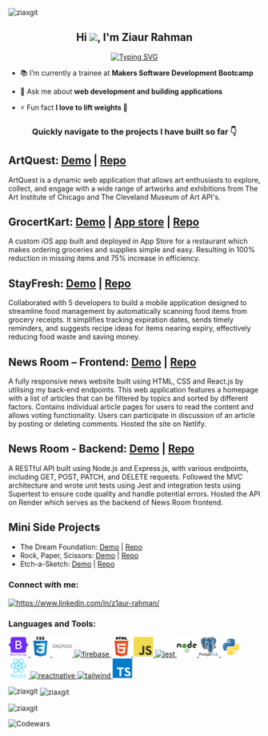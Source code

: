 
<p align="left"> <img src="https://komarev.com/ghpvc/?username=ziaxgit&label=Profile%20views&color=0e75b6&style=flat" alt="ziaxgit" /> </p> 

<div id="header" align="center">
<h2>
Hi <img src="https://media.giphy.com/media/hvRJCLFzcasrR4ia7z/giphy.gif" width="40">, I'm Ziaur Rahman
</h2>
</div>

<div align="center">
<a href="https://git.io/typing-svg"><img src="https://readme-typing-svg.demolab.com?font=Fira+Code&weight=500&duration=2000&pause=1000&center=true&vCenter=true&width=435&lines=A+software+developer+from+London%2C+UK;I+love+coding+%F0%9F%91%A8%E2%80%8D%F0%9F%92%BB;and+building+things+%F0%9F%9B%A0%EF%B8%8F" alt="Typing SVG" /></a>
</div>

 - 📚 I’m currently a trainee at **Makers Software Development Bootcamp**

- 💬 Ask me about **web development and building applications**

- ⚡ Fun fact **I love to lift weights 💪**

<h3 align="center">
Quickly navigate to the projects I have built so far 👇
</h3>

## ArtQuest: [Demo](https://artquest.vercel.app/) | [Repo](https://github.com/ziaxgit/ArtQuest)
ArtQuest is a dynamic web application that allows art enthusiasts to explore, collect, and engage with a wide range of artworks and exhibitions from The Art Institute of Chicago and The Cleveland Museum of Art API's.  

## GrocertKart: [Demo](https://www.linkedin.com/feed/update/urn:li:activity:7204042838785806337/) | [App store](https://apps.apple.com/app/grocerkart/id6502514835) | [Repo](https://github.com/ziaxgit/GrocerKart) 
A custom iOS app built and deployed in App Store for a restaurant which makes ordering groceries and supplies simple and easy. Resulting in 100% reduction in missing items and 75% increase in efficiency.

 ## StayFresh: [Demo](https://northcoders.com/project-phase/stayfresh) | [Repo](https://github.com/ziaxgit/Stay-Fresh-FE)
 Collaborated with 5 developers to build a mobile application designed to streamline food management by automatically scanning food items from grocery receipts. It simplifies tracking expiration dates, sends timely reminders, and suggests recipe ideas for items nearing expiry, effectively reducing food waste and saving money.

 ## News Room – Frontend: [Demo](https://zias-news.netlify.app/) | [Repo](https://github.com/ziaxgit/News-Room-Frontend)
 A fully responsive news website built using HTML, CSS and React.js by utilising my back-end endpoints. This web application features a homepage with a list of articles that can be filtered by topics and sorted by different factors. Contains individual article pages for users to read the content and allows voting functionality. Users can participate in discussion of an article by posting or deleting comments. Hosted the site on Netlify.
 
## News Room - Backend: [Demo](https://zia-nc-news.onrender.com/api) | [Repo](https://github.com/ziaxgit/News-Room-API)
A RESTful API built using Node.js and Express.js, with various endpoints, including GET, POST, PATCH, and DELETE requests. Followed the MVC architecture and wrote unit tests using Jest and integration tests using Supertest to ensure code quality and handle potential errors. Hosted the API on Render which serves as the backend of News Room frontend.


## Mini Side Projects
- The Dream Foundation: [Demo](https://ziaxgit.github.io/the-dream-foundation/index.html) | [Repo](https://github.com/ziaxgit/the-dream-foundation)
- Rock, Paper, Scissors: [Demo](https://ziaxgit.github.io/rock-paper-scissors/) | [Repo](https://github.com/ziaxgit/rock-paper-scissors)
- Etch-a-Sketch: [Demo](https://ziaxgit.github.io/etch-a-sketch/) | [Repo](https://github.com/ziaxgit/etch-a-sketch)

<h3 align="left">Connect with me:</h3>
<p align="left">
<a href="https://www.linkedin.com/in/z1aur-rahman/" target="blank"><img align="center" src="https://raw.githubusercontent.com/rahuldkjain/github-profile-readme-generator/master/src/images/icons/Social/linked-in-alt.svg" alt="https://www.linkedin.com/in/z1aur-rahman/" height="30" width="40" /></a>
</p>

<h3 align="left">Languages and Tools:</h3>
<p align="left"> <a href="https://getbootstrap.com" target="_blank" rel="noreferrer"> <img src="https://raw.githubusercontent.com/devicons/devicon/master/icons/bootstrap/bootstrap-plain-wordmark.svg" alt="bootstrap" width="40" height="40"/> </a> <a href="https://www.w3schools.com/css/" target="_blank" rel="noreferrer"> <img src="https://raw.githubusercontent.com/devicons/devicon/master/icons/css3/css3-original-wordmark.svg" alt="css3" width="40" height="40"/> </a> <a href="https://expressjs.com" target="_blank" rel="noreferrer"> <img src="https://raw.githubusercontent.com/devicons/devicon/master/icons/express/express-original-wordmark.svg" alt="express" width="40" height="40"/> </a> <a href="https://firebase.google.com/" target="_blank" rel="noreferrer"> <img src="https://www.vectorlogo.zone/logos/firebase/firebase-icon.svg" alt="firebase" width="40" height="40"/> </a> <a href="https://www.w3.org/html/" target="_blank" rel="noreferrer"> <img src="https://raw.githubusercontent.com/devicons/devicon/master/icons/html5/html5-original-wordmark.svg" alt="html5" width="40" height="40"/> </a> <a href="https://developer.mozilla.org/en-US/docs/Web/JavaScript" target="_blank" rel="noreferrer"> <img src="https://raw.githubusercontent.com/devicons/devicon/master/icons/javascript/javascript-original.svg" alt="javascript" width="40" height="40"/> </a> <a href="https://jestjs.io" target="_blank" rel="noreferrer"> <img src="https://www.vectorlogo.zone/logos/jestjsio/jestjsio-icon.svg" alt="jest" width="40" height="40"/> </a> <a href="https://nodejs.org" target="_blank" rel="noreferrer"> <img src="https://raw.githubusercontent.com/devicons/devicon/master/icons/nodejs/nodejs-original-wordmark.svg" alt="nodejs" width="40" height="40"/> </a> <a href="https://www.postgresql.org" target="_blank" rel="noreferrer"> <img src="https://raw.githubusercontent.com/devicons/devicon/master/icons/postgresql/postgresql-original-wordmark.svg" alt="postgresql" width="40" height="40"/> </a> <a href="https://www.python.org" target="_blank" rel="noreferrer"> <img src="https://raw.githubusercontent.com/devicons/devicon/master/icons/python/python-original.svg" alt="python" width="40" height="40"/> </a> <a href="https://reactjs.org/" target="_blank" rel="noreferrer"> <img src="https://raw.githubusercontent.com/devicons/devicon/master/icons/react/react-original-wordmark.svg" alt="react" width="40" height="40"/> </a> <a href="https://reactnative.dev/" target="_blank" rel="noreferrer"> <img src="https://reactnative.dev/img/header_logo.svg" alt="reactnative" width="40" height="40"/> </a> <a href="https://tailwindcss.com/" target="_blank" rel="noreferrer"> <img src="https://www.vectorlogo.zone/logos/tailwindcss/tailwindcss-icon.svg" alt="tailwind" width="40" height="40"/> </a> <a href="https://www.typescriptlang.org/" target="_blank" rel="noreferrer"> <img src="https://raw.githubusercontent.com/devicons/devicon/master/icons/typescript/typescript-original.svg" alt="typescript" width="40" height="40"/> </a> </p>

<p><img align="left" src="https://github-readme-stats.vercel.app/api/top-langs?username=ziaxgit&show_icons=true&locale=en&layout=compact" alt="ziaxgit" /></p>

<p>&nbsp;<img align="center" src="https://github-readme-stats.vercel.app/api?username=ziaxgit&show_icons=true&locale=en" alt="ziaxgit" /></p>

<p><img align="center" src="https://github-readme-streak-stats.herokuapp.com/?user=ziaxgit&" alt="ziaxgit" /></p>

![Codewars](https://github.r2v.ch/codewars?user=ziaxgit&stroke=orange)
